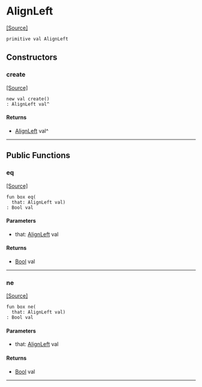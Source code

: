 # AlignLeft
<span class="source-link">[[Source]](src/format/align.md#L1)</span>
```pony
primitive val AlignLeft
```

## Constructors

### create
<span class="source-link">[[Source]](src/format/align.md#L1)</span>


```pony
new val create()
: AlignLeft val^
```

#### Returns

* [AlignLeft](format-AlignLeft.md) val^

---

## Public Functions

### eq
<span class="source-link">[[Source]](src/format/align.md#L2)</span>


```pony
fun box eq(
  that: AlignLeft val)
: Bool val
```
#### Parameters

*   that: [AlignLeft](format-AlignLeft.md) val

#### Returns

* [Bool](builtin-Bool.md) val

---

### ne
<span class="source-link">[[Source]](src/format/align.md#L2)</span>


```pony
fun box ne(
  that: AlignLeft val)
: Bool val
```
#### Parameters

*   that: [AlignLeft](format-AlignLeft.md) val

#### Returns

* [Bool](builtin-Bool.md) val

---

